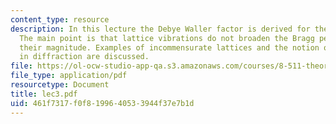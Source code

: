 ```yaml
---
content_type: resource
description: In this lecture the Debye Waller factor is derived for the Einstein model.
  The main point is that lattice vibrations do not broaden the Bragg peaks, only reduce
  their magnitude. Examples of incommensurate lattices and the notion of sidebands
  in diffraction are discussed.
file: https://ol-ocw-studio-app-qa.s3.amazonaws.com/courses/8-511-theory-of-solids-i-fall-2004/461f7317f0f8199640533944f37e7b1d_lec3.pdf
file_type: application/pdf
resourcetype: Document
title: lec3.pdf
uid: 461f7317-f0f8-1996-4053-3944f37e7b1d
---
```

